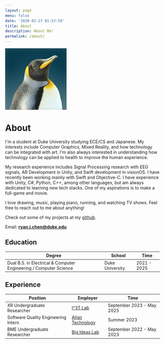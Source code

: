 ```yaml
---
layout: page
menu: false
date: '2020-02-27 01:53:59'
title: About
description: About Me!
permalink: /about/
---
```


<img class="img-rounded" src="/assets/img/uploads/penguin.png" alt="Ryan J. Chen" width="200">

# About

I'm a student at Duke University studying ECE/CS and Japanese. My interests include Computer Graphics, Mixed Reality, and how technology can be integrated with art. I'm also always interested in understanding how technology can be applied to health to improve the human experience.

My research experience includes Signal Processing research with EEG signals, AR Development in Unity, and Swift development in visionOS. I have recently been working mainly with Swift and Objective-C. I have experience with Unity, C#, Python, C++, among other languages, but am always dedicated to learning new tech stacks. One of my aspirations is to make a full-game and movie.

I love drawing, music, playing piano, running, and watching TV shows. Feel free to reach out to me about anything!

Check out some of my projects at my [github](https://github.com/rjaychen).

Email: **ryan.j.chen@duke.edu**

## Education

| Degree | School | Time |
| ------ | ------ | ---- |
| Dual B.S. in Electrical & Computer Engineering / Computer Science | Duke University | 2021 - 2025 |

## Experience

| Position | Employer | Time |
| -------- | -------- | ---- |
| XR Undergraduate Researcher | [I^3T Lab](https://maria.gorlatova.com/current-research/) | September 2023 - May 2025 |
| Software Quality Engineering Intern | [Align Technology](https://www.aligntech.com/) | Summer 2023 |
| BME Undergraduate Researcher | [Big Ideas Lab](https://dunn.pratt.duke.edu/) | September 2022 - May 2023 |